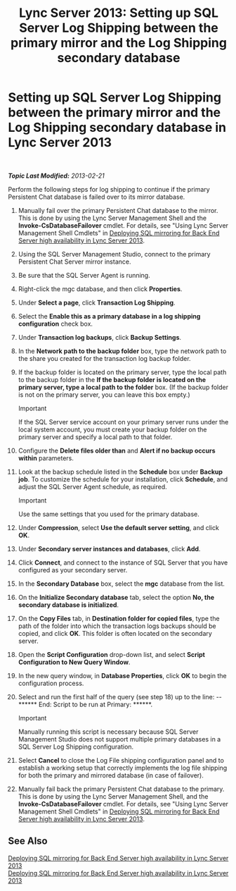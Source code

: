 ﻿---
title: 'Lync Server 2013: Setting up SQL Server Log Shipping between the primary mirror and the Log Shipping secondary database'
TOCTitle: Setting up SQL Server Log Shipping between the primary mirror and the Log Shipping secondary database
ms:assetid: 4e8e9ce9-4301-47f2-a0c3-669afeb53295
ms:mtpsurl: https://technet.microsoft.com/en-us/library/JJ204887(v=OCS.15)
ms:contentKeyID: 48184119
ms.date: 07/23/2014
mtps_version: v=OCS.15
---

<div data-xmlns="http://www.w3.org/1999/xhtml">

<div class="topic" data-xmlns="http://www.w3.org/1999/xhtml" data-msxsl="urn:schemas-microsoft-com:xslt" data-cs="http://msdn.microsoft.com/en-us/">

<div data-asp="http://msdn2.microsoft.com/asp">

# Setting up SQL Server Log Shipping between the primary mirror and the Log Shipping secondary database in Lync Server 2013

</div>

<div id="mainSection">

<div id="mainBody">

<span> </span>

_**Topic Last Modified:** 2013-02-21_

Perform the following steps for log shipping to continue if the primary Persistent Chat database is failed over to its mirror database.

1.  Manually fail over the primary Persistent Chat database to the mirror. This is done by using the Lync Server Management Shell and the **Invoke-CsDatabaseFailover** cmdlet. For details, see "Using Lync Server Management Shell Cmdlets" in [Deploying SQL mirroring for Back End Server high availability in Lync Server 2013](lync-server-2013-deploying-sql-mirroring-for-back-end-server-high-availability.md).

2.  Using the SQL Server Management Studio, connect to the primary Persistent Chat Server mirror instance.

3.  Be sure that the SQL Server Agent is running.

4.  Right-click the mgc database, and then click **Properties**.

5.  Under **Select a page**, click **Transaction Log Shipping**.

6.  Select the **Enable this as a primary database in a log shipping configuration** check box.

7.  Under **Transaction log backups**, click **Backup Settings**.

8.  In the **Network path to the backup folder** box, type the network path to the share you created for the transaction log backup folder.

9.  If the backup folder is located on the primary server, type the local path to the backup folder in the **If the backup folder is located on the primary server, type a local path to the folder** box. (If the backup folder is not on the primary server, you can leave this box empty.)
    
    <div class="alert">
    

    > [!IMPORTANT]
    > If the SQL Server service account on your primary server runs under the local system account, you must create your backup folder on the primary server and specify a local path to that folder.

    
    </div>

10. Configure the **Delete files older than** and **Alert if no backup occurs within** parameters.

11. Look at the backup schedule listed in the **Schedule** box under **Backup job**. To customize the schedule for your installation, click **Schedule**, and adjust the SQL Server Agent schedule, as required.
    
    <div class="alert">
    

    > [!IMPORTANT]
    > Use the same settings that you used for the primary database.

    
    </div>

12. Under **Compression**, select **Use the default server setting**, and click **OK**.

13. Under **Secondary server instances and databases**, click **Add**.

14. Click **Connect**, and connect to the instance of SQL Server that you have configured as your secondary server.

15. In the **Secondary Database** box, select the **mgc** database from the list.

16. On the **Initialize Secondary database** tab, select the option **No, the secondary database is initialized**.

17. On the **Copy Files** tab, in **Destination folder for copied files**, type the path of the folder into which the transaction logs backups should be copied, and click **OK**. This folder is often located on the secondary server.

18. Open the **Script Configuration** drop-down list, and select **Script Configuration to New Query Window**.

19. In the new query window, in **Database Properties**, click **OK** to begin the configuration process.

20. Select and run the first half of the query (see step 18) up to the line: -- \*\*\*\*\*\* End: Script to be run at Primary: \*\*\*\*\*\*.
    
    <div class="alert">
    

    > [!IMPORTANT]
    > Manually running this script is necessary because SQL Server Management Studio does not support multiple primary databases in a SQL Server Log Shipping configuration.

    
    </div>

21. Select **Cancel** to close the Log File shipping configuration panel and to establish a working setup that correctly implements the log file shipping for both the primary and mirrored database (in case of failover).

22. Manually fail back the primary Persistent Chat database to the primary. This is done by using the Lync Server Management Shell, and the **Invoke-CsDatabaseFailover** cmdlet. For details, see "Using Lync Server Management Shell Cmdlets" in [Deploying SQL mirroring for Back End Server high availability in Lync Server 2013](lync-server-2013-deploying-sql-mirroring-for-back-end-server-high-availability.md).

<div>

## See Also


[Deploying SQL mirroring for Back End Server high availability in Lync Server 2013](lync-server-2013-deploying-sql-mirroring-for-back-end-server-high-availability.md)  
[Deploying SQL mirroring for Back End Server high availability in Lync Server 2013](lync-server-2013-deploying-sql-mirroring-for-back-end-server-high-availability.md)  
  

</div>

</div>

<span> </span>

</div>

</div>

</div>

